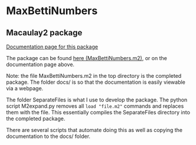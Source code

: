 # MaxBettiNumbers
## Macaulay2 package

[Documentation page for this package](https://jaywhite2357.github.io/maxbetti/index.html)

The package can be found [here (MaxBettiNumbers.m2)](./MaxBettiNumbers.m2), or on the documentation page above.

Note: the file MaxBettiNumbers.m2 in the top directory is the completed package. The folder docs/ is so that the documentation is easily viewable via a webpage.

The folder SeparateFiles is what I use to develop the package. The python script M2expand.py removes all `load "file.m2"` commands and replaces them with the file.
This essentially compiles the SeparateFiles directory into the completed package.

There are several scripts that automate doing this as well as copying the documentation to the docs/ folder.
